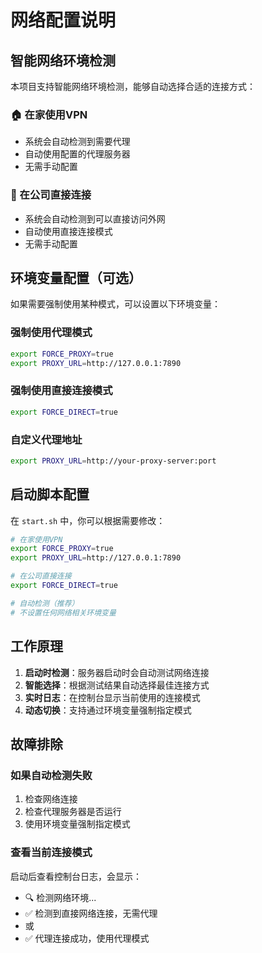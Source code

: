 # 网络配置说明

## 智能网络环境检测

本项目支持智能网络环境检测，能够自动选择合适的连接方式：

### 🏠 在家使用VPN
- 系统会自动检测到需要代理
- 自动使用配置的代理服务器
- 无需手动配置

### 🏢 在公司直接连接
- 系统会自动检测到可以直接访问外网
- 自动使用直接连接模式
- 无需手动配置

## 环境变量配置（可选）

如果需要强制使用某种模式，可以设置以下环境变量：

### 强制使用代理模式
```bash
export FORCE_PROXY=true
export PROXY_URL=http://127.0.0.1:7890
```

### 强制使用直接连接模式
```bash
export FORCE_DIRECT=true
```

### 自定义代理地址
```bash
export PROXY_URL=http://your-proxy-server:port
```

## 启动脚本配置

在 `start.sh` 中，你可以根据需要修改：

```bash
# 在家使用VPN
export FORCE_PROXY=true
export PROXY_URL=http://127.0.0.1:7890

# 在公司直接连接
export FORCE_DIRECT=true

# 自动检测（推荐）
# 不设置任何网络相关环境变量
```

## 工作原理

1. **启动时检测**：服务器启动时会自动测试网络连接
2. **智能选择**：根据测试结果自动选择最佳连接方式
3. **实时日志**：在控制台显示当前使用的连接模式
4. **动态切换**：支持通过环境变量强制指定模式

## 故障排除

### 如果自动检测失败
1. 检查网络连接
2. 检查代理服务器是否运行
3. 使用环境变量强制指定模式

### 查看当前连接模式
启动后查看控制台日志，会显示：
- 🔍 检测网络环境...
- ✅ 检测到直接网络连接，无需代理
- 或
- ✅ 代理连接成功，使用代理模式

